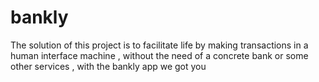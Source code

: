 # bankly

The solution of this project is to facilitate life by making transactions in a human interface machine , without the need of a concrete bank or some other services , with the bankly app we got you
